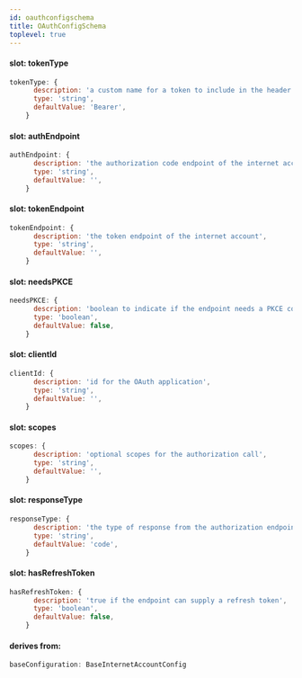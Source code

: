 ```yaml
---
id: oauthconfigschema
title: OAuthConfigSchema
toplevel: true
---
```


#### slot: tokenType

```js
tokenType: {
      description: 'a custom name for a token to include in the header',
      type: 'string',
      defaultValue: 'Bearer',
    }
```

#### slot: authEndpoint

```js
authEndpoint: {
      description: 'the authorization code endpoint of the internet account',
      type: 'string',
      defaultValue: '',
    }
```

#### slot: tokenEndpoint

```js
tokenEndpoint: {
      description: 'the token endpoint of the internet account',
      type: 'string',
      defaultValue: '',
    }
```

#### slot: needsPKCE

```js
needsPKCE: {
      description: 'boolean to indicate if the endpoint needs a PKCE code',
      type: 'boolean',
      defaultValue: false,
    }
```

#### slot: clientId

```js
clientId: {
      description: 'id for the OAuth application',
      type: 'string',
      defaultValue: '',
    }
```

#### slot: scopes

```js
scopes: {
      description: 'optional scopes for the authorization call',
      type: 'string',
      defaultValue: '',
    }
```

#### slot: responseType

```js
responseType: {
      description: 'the type of response from the authorization endpoint',
      type: 'string',
      defaultValue: 'code',
    }
```

#### slot: hasRefreshToken

```js
hasRefreshToken: {
      description: 'true if the endpoint can supply a refresh token',
      type: 'boolean',
      defaultValue: false,
    }
```

#### derives from:

```js
baseConfiguration: BaseInternetAccountConfig
```

